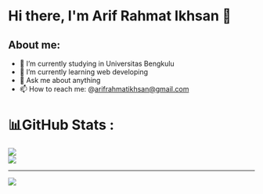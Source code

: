 # Hi there, I'm Arif Rahmat Ikhsan 👋
## About me:
- 🔭 I’m currently studying in Universitas Bengkulu
- 🌱 I’m currently learning web developing
- 💬 Ask me about anything
- 📫 How to reach me: @arifrahmatikhsan@gmail.com

# 📊GitHub Stats :
![](https://github-readme-stats.vercel.app/api?username=Arifrasan&theme=city_light&hide_border=true&include_all_commits=true&count_private=true)<br/>
![](https://github-readme-streak-stats.herokuapp.com/?user=Arifrasan&theme=city_light&hide_border=true)<br/>


---
[![](https://visitcount.itsvg.in/api?id=Arifrasan&icon=8&color=12)](https://visitcount.itsvg.in)
